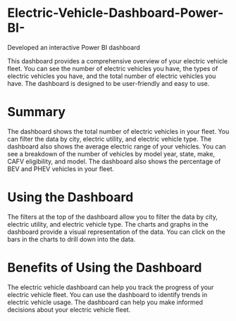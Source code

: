 # Electric-Vehicle-Dashboard-Power-BI-
Developed an interactive Power BI dashboard 


This dashboard provides a comprehensive overview of your electric vehicle fleet. You can see the number of electric vehicles you have, the types of electric vehicles you have, and the total number of electric vehicles you have. The dashboard is designed to be user-friendly and easy to use.

# Summary

The dashboard shows the total number of electric vehicles in your fleet.
You can filter the data by city, electric utility, and electric vehicle type.
The dashboard also shows the average electric range of your vehicles.
You can see a breakdown of the number of vehicles by model year, state, make, CAFV eligibility, and model.
The dashboard also shows the percentage of BEV and PHEV vehicles in your fleet.
# Using the Dashboard

The filters at the top of the dashboard allow you to filter the data by city, electric utility, and electric vehicle type.
The charts and graphs in the dashboard provide a visual representation of the data.
You can click on the bars in the charts to drill down into the data.
# Benefits of Using the Dashboard

The electric vehicle dashboard can help you track the progress of your electric vehicle fleet.
You can use the dashboard to identify trends in electric vehicle usage.
The dashboard can help you make informed decisions about your electric vehicle fleet.
